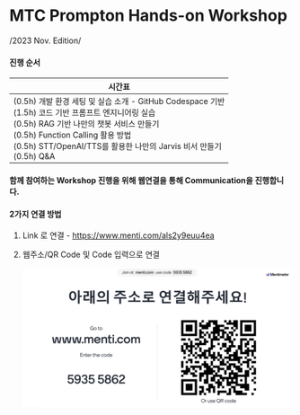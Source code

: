 # MTC Prompton Hands-on Workshop

/2023 Nov. Edition/

#### 진행 순서

| 시간표                                                       |
| ------------------------------------------------------------ |
| (0.5h)  개발 환경 세팅 및 실습 소개   - GitHub Codespace 기반<br />(1.5h)  코드 기반 프롬프트 엔지니어링 실습  <br />(0.5h)  RAG 기반 나만의 챗봇 서비스 만들기  <br />(0.5h)  Function Calling 활용 방법  <br />(0.5h)  STT/OpenAI/TTS를 활용한 나만의 Jarvis 비서 만들기   <br />(0.5h)  Q&A |



#### 함께 참여하는 Workshop 진행을 위해 웹연결을 통해 Communication을 진행합니다. 

#### **2가지 연결 방법**

1. Link 로 연결 - https://www.menti.com/als2y9euu4ea

2. 웹주소/QR Code 및 Code 입력으로 연결

   ![menti](.\images\menti.png)

   
